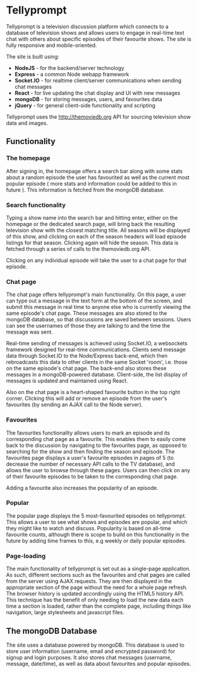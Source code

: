 # Tellyprompt

Tellyprompt is a television discussion platform which connects to a database of television shows and allows users to engage in real-time text chat with others about specific episodes of their favourite shows. The site is fully responsive and mobile-oriented.

The site is built using:
* **NodeJS** - for the backend/server technology
* **Express** - a common Node webapp framework
* **Socket.IO** - for realtime client/server communications when sending chat messages
* **React** - for live updating the chat display and UI with new messages
* **mongoDB** - for storing messages, users, and favourites data
* **jQuery** - for general client-side functionality and scripting

Tellyprompt uses the http://themoviedb.org API for sourcing television show data and images.

## Functionality

### The homepage

After signing in, the homepage offers a search bar along with some stats about a random episode the user has favourited as well as the current most popular episode ( more stats and information could be added to this in future ). This information is fetched from the mongoDB database.

### Search functionality

Typing a show name into the search bar and hitting enter, either on the homepage or the dedicated search page, will bring back the resulting television show with the closest matching title. All seasons will be displayed of this show, and clicking on each of the season headers will load episode listings for that season. Clicking again will hide the season. This data is fetched through a series of calls to the themoviedb.org API.

Clicking on any individual episode will take the user to a chat page for that episode.

### Chat page

The chat page offers tellyprompt's main functionality. On this page, a user can type out a message in the text form at the bottom of the screen, and submit this message in real time to anyone else who is currently viewing the same episode's chat page. These messages are also stored to the mongoDB database, so that discussions are saved between sessions. Users can see the usernames of those they are talking to and the time the message was sent.

Real-time sending of messages is achieved using Socket.IO, a websockets framework designed for real-time communications. Clients send message data through Socket.IO to the Node/Express back-end, which then rebroadcasts this data to other clients in the same Socket 'room', i.e. those on the same episode's chat page. The back-end also stores these messages in a mongoDB-powered database. Client-side, the list display of messages is updated and maintained using React.

Also on the chat page is a heart-shaped favourite button in the top right corner. Clicking this will add or remove an episode from the user's favourites (by sending an AJAX call to the Node server). 

### Favourites

The favourites functionality allows users to mark an episode and its corresponding chat page as a favourite. This enables them to easily come back to the discussion by navigating to the favourites page, as opposed to searching for the show and then finding the season and episode. The favourites page displays a user's favourite episodes in pages of 5 (to decrease the number of necessary API calls to the TV database), and allows the user to browse through these pages. Users can then click on any of their favourite episodes to be taken to the corresponding chat page.

Adding a favourite also increases the popularity of an episode.

### Popular

The popular page displays the 5 most-favourited episodes on tellyprompt. This allows a user to see what shows and episodes are popular, and which they might like to watch and discuss. Popularity is  based on all-time favourite counts, although there is scope to build on this functionality in the future by adding time frames to this, e.g weekly or daily popular episodes.

### Page-loading

The main functionality of tellyprompt is set out as a single-page application. As such, different sections such as the favourites and chat pages are called from the server using AJAX requests. They are then displayed in the appropriate section of the page without the need for a whole page refresh. The browser history is updated accordingly using the HTML5 history API. This technique has the benefit of only needing to load the new data each time a section is loaded, rather than the complete page, including things like navigation, large stylesheets and javascript files.

## The mongoDB Database

The site uses a database powered by mongoDB. This database is used to store user information (username, email and encrypted password) for signup and login purposes. It also stores chat messages (username, message, date/time), as well as data about favourites and popular episodes.


